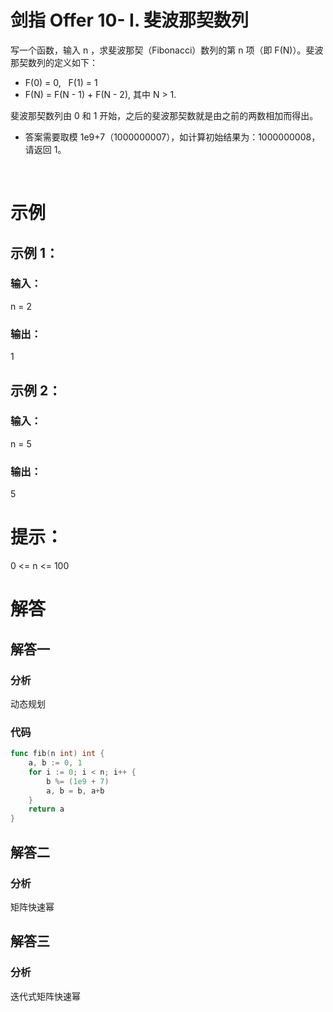 # 剑指 Offer 10- I. 斐波那契数列
写一个函数，输入 n ，求斐波那契（Fibonacci）数列的第 n 项（即 F(N)）。斐波那契数列的定义如下：
- F(0) = 0,   F(1) = 1
- F(N) = F(N - 1) + F(N - 2), 其中 N > 1.  

斐波那契数列由 0 和 1 开始，之后的斐波那契数就是由之前的两数相加而得出。

- 答案需要取模 1e9+7（1000000007），如计算初始结果为：1000000008，请返回 1。

 

# 示例
## 示例 1：
### 输入：
n = 2
### 输出：
1

## 示例 2：
### 输入：
n = 5
### 输出：
5
 
# 提示：
0 <= n <= 100

# 解答
## 解答一
### 分析
动态规划
### 代码
```go
func fib(n int) int {
	a, b := 0, 1
	for i := 0; i < n; i++ {
		b %= (1e9 + 7)
		a, b = b, a+b
	}
	return a
}
```
## 解答二
### 分析
矩阵快速幂

## 解答三
### 分析
迭代式矩阵快速幂
